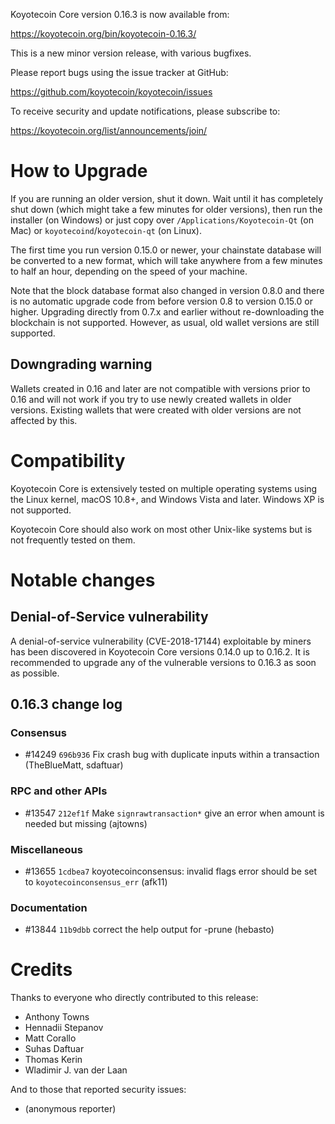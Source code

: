 Koyotecoin Core version 0.16.3 is now available from:

<https://koyotecoin.org/bin/koyotecoin-0.16.3/>

This is a new minor version release, with various bugfixes.

Please report bugs using the issue tracker at GitHub:

<https://github.com/koyotecoin/koyotecoin/issues>

To receive security and update notifications, please subscribe to:

<https://koyotecoin.org/list/announcements/join/>

# How to Upgrade

If you are running an older version, shut it down. Wait until it has completely
shut down (which might take a few minutes for older versions), then run the
installer (on Windows) or just copy over `/Applications/Koyotecoin-Qt` (on Mac)
or `koyotecoind`/`koyotecoin-qt` (on Linux).

The first time you run version 0.15.0 or newer, your chainstate database will be converted to a
new format, which will take anywhere from a few minutes to half an hour,
depending on the speed of your machine.

Note that the block database format also changed in version 0.8.0 and there is no
automatic upgrade code from before version 0.8 to version 0.15.0 or higher. Upgrading
directly from 0.7.x and earlier without re-downloading the blockchain is not supported.
However, as usual, old wallet versions are still supported.

## Downgrading warning

Wallets created in 0.16 and later are not compatible with versions prior to 0.16
and will not work if you try to use newly created wallets in older versions. Existing
wallets that were created with older versions are not affected by this.

# Compatibility

Koyotecoin Core is extensively tested on multiple operating systems using
the Linux kernel, macOS 10.8+, and Windows Vista and later. Windows XP is not supported.

Koyotecoin Core should also work on most other Unix-like systems but is not
frequently tested on them.

# Notable changes

## Denial-of-Service vulnerability

A denial-of-service vulnerability (CVE-2018-17144) exploitable by miners has
been discovered in Koyotecoin Core versions 0.14.0 up to 0.16.2. It is recommended
to upgrade any of the vulnerable versions to 0.16.3 as soon as possible.

## 0.16.3 change log

### Consensus

- #14249 `696b936` Fix crash bug with duplicate inputs within a transaction (TheBlueMatt, sdaftuar)

### RPC and other APIs

- #13547 `212ef1f` Make `signrawtransaction*` give an error when amount is needed but missing (ajtowns)

### Miscellaneous

- #13655 `1cdbea7` koyotecoinconsensus: invalid flags error should be set to `koyotecoinconsensus_err` (afk11)

### Documentation

- #13844 `11b9dbb` correct the help output for -prune (hebasto)

# Credits

Thanks to everyone who directly contributed to this release:

- Anthony Towns
- Hennadii Stepanov
- Matt Corallo
- Suhas Daftuar
- Thomas Kerin
- Wladimir J. van der Laan

And to those that reported security issues:

- (anonymous reporter)

